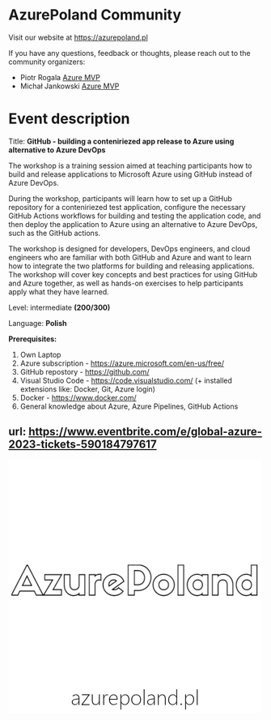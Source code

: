 # AzurePoland Community

Visit our website at <https://azurepoland.pl>

If you have any questions, feedback or thoughts, please reach out to the community organizers:

- Piotr Rogala [Azure MVP](https://mvp.microsoft.com/en-us/PublicProfile/5002690?fullName=Piotr%20Rogala)
- Michał Jankowski [Azure MVP](https://mvp.microsoft.com/en-us/PublicProfile/5003223?fullName=Michal%20Jankowski)

# Event description

Title: **GitHub - building a conteniriezed app release to Azure using alternative to Azure DevOps**

The workshop is a training session aimed at teaching participants how to build and release applications to Microsoft Azure using GitHub instead of Azure DevOps.

During the workshop, participants will learn how to set up a GitHub repository for a conteniriezed test application, configure the necessary GitHub Actions workflows for building and testing the application code, and then deploy the application to Azure using an alternative to Azure DevOps, such as the GitHub actions.

The workshop is designed for developers, DevOps engineers, and cloud engineers who are familiar with both GitHub and Azure and want to learn how to integrate the two platforms for building and releasing applications. The workshop will cover key concepts and best practices for using GitHub and Azure together, as well as hands-on exercises to help participants apply what they have learned.

Level: intermediate **(200/300)**

Language: **Polish**

**Prerequisites:**
1. Own Laptop
2. Azure subscription - <https://azure.microsoft.com/en-us/free/>
3. GitHub repostory - <https://github.com/>
4. Visual Studio Code - <https://code.visualstudio.com/> (+ installed extensions like: Docker, Git, Azure login)
5. Docker - <https://www.docker.com/>
6. General knowledge about Azure, Azure Pipelines, GitHub Actions


## url: <https://www.eventbrite.com/e/global-azure-2023-tickets-590184797617>

![AzurePoland](AzupePoland-logo500x500.png)